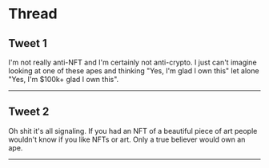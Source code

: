 # Thread

## Tweet 1

I'm not really anti-NFT and I'm certainly not anti-crypto. I just can't imagine looking at one of these apes and thinking "Yes, I'm glad I own this" let alone "Yes, I'm $100k+ glad I own this".

---

## Tweet 2

Oh shit it's all signaling. If you had an NFT of a beautiful piece of art people wouldn't know if you like NFTs or art. Only a true believer would own an ape.

---

